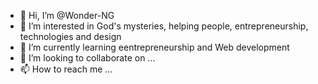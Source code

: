 - 👋 Hi, I’m @Wonder-NG
- 👀 I’m interested in God's mysteries, helping people, entrepreneurship, technologies and design
- 🌱 I’m currently learning eentrepreneurship and Web development
- 💞️ I’m looking to collaborate on ...
- 📫 How to reach me ...

<!---
Wonder-NG/Wonder-NG is a ✨ special ✨ repository because its `README.md` (this file) appears on your GitHub profile.
You can click the Preview link to take a look at your changes.
--->
